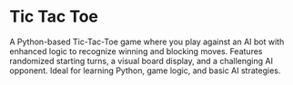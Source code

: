 # Tic Tac Toe
 A Python-based Tic-Tac-Toe game where you play against an AI bot with enhanced logic to recognize winning and blocking moves. Features randomized starting turns, a visual board display, and a challenging AI opponent. Ideal for learning Python, game logic, and basic AI strategies.
